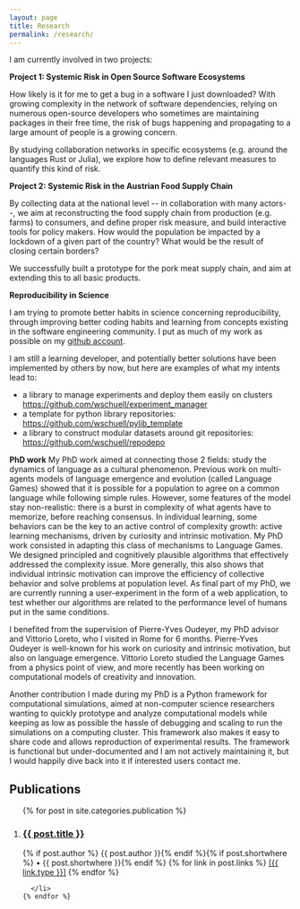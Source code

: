 ```yaml
---
layout: page
title: Research
permalink: /research/
---
```



I am currently involved in two projects:


**Project 1: Systemic Risk in Open Source Software Ecosystems**

How likely is it for me to get a bug in a software I just downloaded? With growing complexity in the network of software dependencies, relying on numerous open-source developers who sometimes are maintaining packages in their free time, the risk of bugs happening and propagating to a large amount of people is a growing concern.

By studying collaboration networks in specific ecosystems (e.g. around the languages Rust or Julia), we explore how to define relevant measures to quantify this kind of risk.

**Project 2: Systemic Risk in the Austrian Food Supply Chain**

By collecting data at the national level -- in collaboration with many actors--, we aim at reconstructing the food supply chain from production (e.g. farms) to consumers, and define proper risk measure, and build interactive tools for policy makers. How would the population be impacted by a lockdown of a given part of the country? What would be the result of closing certain borders?

We successfully built a prototype for the pork meat supply chain, and aim at extending this to all basic products.



**Reproducibility in Science**

I am trying to promote better habits in science concerning reproducibility, through improving better coding habits and learning from concepts existing in the software engineering community. I put as much of my work as possible on my [github account][gh].

I am still a learning developer, and potentially better solutions have been implemented by others by now, but here are examples of what my intents lead to:
 - a library to manage experiments and deploy them easily on clusters https://github.com/wschuell/experiment_manager
 - a template for python library repositories: https://github.com/wschuell/pylib_template
 - a library to construct modular datasets around git repositories: https://github.com/wschuell/repodepo


**PhD work**
My PhD work aimed at connecting those 2 fields: study the dynamics of language as a cultural phenomenon. Previous work on multi-agents models of language emergence and evolution (called Language Games) showed that it is possible for a population to agree on a common language while following simple rules. However, some features of the model stay non-realistic: there is a burst in complexity of what agents have to memorize, before reaching consensus.
In individual learning, some behaviors can be the key to an active control of complexity growth: active learning mechanisms, driven by curiosity and intrinsic motivation. My PhD work consisted in adapting this class of mechanisms to Language Games. We designed principled and cognitively plausible algorithms that effectively addressed the complexity issue. More generally, this also shows that individual intrinsic motivation can improve the efficiency of collective behavior and solve problems at population level. As final part of my PhD, we are currently running a user-experiment in the form of a web application, to test whether our algorithms are related to the performance level of humans put in the same conditions.

I benefited from the supervision of Pierre-Yves Oudeyer, my PhD advisor and Vittorio Loreto, who I visited in Rome for 6 months. Pierre-Yves Oudeyer is well-known for his work on curiosity and intrinsic motivation, but also on language emergence. Vittorio Loreto studied the Language Games from a physics point of view, and more recently has been working on computational models of creativity and innovation.

Another contribution I made during my PhD is a Python framework for computational simulations, aimed at non-computer science researchers wanting to quickly prototype and analyze computational models while keeping as low as possible the hassle of debugging and scaling to run the simulations on a computing cluster. This framework also makes it easy to share code and allows reproduction of experimental results. The framework is functional but under-documented and I am not actively maintaining it, but I would happily dive back into it if interested users contact me.

<div class="home">

  <h2 class="page-heading">Publications</h2>

  <ol class="post-list">
    {% for post in site.categories.publication %}
      <li>
        <h3>
          <a class="post-link" href="{{ post.url }}">{{ post.title }}</a>
        </h3>
        <span class="post-meta">{% if post.author %} {{ post.author }}{% endif %}{% if post.shortwhere %} • {{ post.shortwhere }}{% endif %}</span>
        <span class="post-meta">{% for link in post.links %} <a class="page-link" href="{{ link.lk | prepend: site.baseurl }}"> [{{ link.type }}]</a> {% endfor %}</span>


      </li>
    {% endfor %}
  </ol>

</div>

[gh]: https://github.com/wschuell